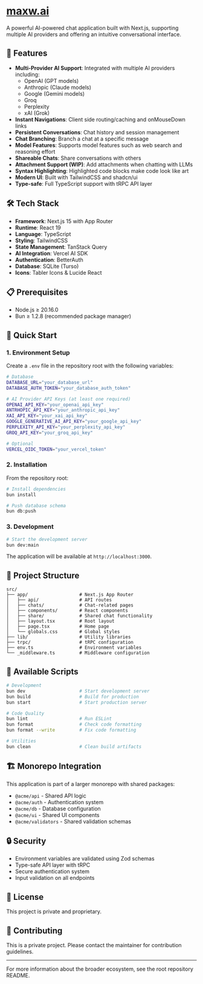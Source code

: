 # [maxw.ai](https://maxw.ai)

A powerful AI-powered chat application built with Next.js, supporting multiple AI providers and offering an intuitive conversational interface.

## 🚀 Features

- **Multi-Provider AI Support**: Integrated with multiple AI providers including:
  - OpenAI (GPT models)
  - Anthropic (Claude models)
  - Google (Gemini models)
  - Groq
  - Perplexity
  - xAI (Grok)
- **Instant Navigations**: Client side routing/caching and onMouseDown links
- **Persistent Conversations**: Chat history and session management
- **Chat Branching**: Branch a chat at a specific message
- **Model Features**: Supports model features such as web search and reasoning effort
- **Shareable Chats**: Share conversations with others
- **Attachment Support (WIP)**: Add attachments when chatting with LLMs
- **Syntax Highlighting**: Highlighted code blocks make code look like art
- **Modern UI**: Built with TailwindCSS and shadcn/ui
- **Type-safe**: Full TypeScript support with tRPC API layer

## 🛠 Tech Stack

- **Framework**: Next.js 15 with App Router
- **Runtime**: React 19
- **Language**: TypeScript
- **Styling**: TailwindCSS
- **State Management**: TanStack Query
- **AI Integration**: Vercel AI SDK
- **Authentication**: BetterAuth
- **Database**: SQLite (Turso)
- **Icons**: Tabler Icons & Lucide React

## 📋 Prerequisites

- Node.js ≥ 20.16.0
- Bun ≥ 1.2.8 (recommended package manager)

## 🚀 Quick Start

### 1. Environment Setup

Create a `.env` file in the repository root with the following variables:

```bash
# Database
DATABASE_URL="your_database_url"
DATABASE_AUTH_TOKEN="your_database_auth_token"

# AI Provider API Keys (at least one required)
OPENAI_API_KEY="your_openai_api_key"
ANTRHOPIC_API_KEY="your_anthropic_api_key"
XAI_API_KEY="your_xai_api_key"
GOOGLE_GENERATIVE_AI_API_KEY="your_google_api_key"
PERPLEXITY_API_KEY="your_perplexity_api_key"
GROQ_API_KEY="your_groq_api_key"

# Optional
VERCEL_OIDC_TOKEN="your_vercel_token"
```

### 2. Installation

From the repository root:

```bash
# Install dependencies
bun install

# Push database schema
bun db:push
```

### 3. Development

```bash
# Start the development server
bun dev:main
```

The application will be available at `http://localhost:3000`.

## 📁 Project Structure

```
src/
├── app/                   # Next.js App Router
│   ├── api/               # API routes
│   ├── chats/             # Chat-related pages
│   ├── components/        # React components
│   ├── share/             # Shared chat functionality
│   ├── layout.tsx         # Root layout
│   ├── page.tsx           # Home page
│   └── globals.css        # Global styles
├── lib/                   # Utility libraries
├── trpc/                  # tRPC configuration
├── env.ts                 # Environment variables
└── _middleware.ts         # Middleware configuration
```

## 🔧 Available Scripts

```bash
# Development
bun dev                    # Start development server
bun build                  # Build for production
bun start                  # Start production server

# Code Quality
bun lint                   # Run ESLint
bun format                 # Check code formatting
bun format --write         # Fix code formatting

# Utilities
bun clean                  # Clean build artifacts
```

## 🏗 Monorepo Integration

This application is part of a larger monorepo with shared packages:

- `@acme/api` - Shared API logic
- `@acme/auth` - Authentication system
- `@acme/db` - Database configuration
- `@acme/ui` - Shared UI components
- `@acme/validators` - Shared validation schemas

## 🔒 Security

- Environment variables are validated using Zod schemas
- Type-safe API layer with tRPC
- Secure authentication system
- Input validation on all endpoints

## 📝 License

This project is private and proprietary.

## 🤝 Contributing

This is a private project. Please contact the maintainer for contribution guidelines.

---

For more information about the broader ecosystem, see the root repository README.
